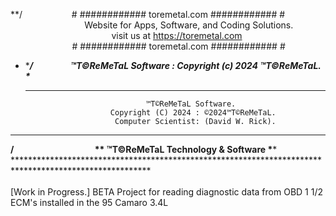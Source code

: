 **/ &nbsp; &nbsp; &nbsp; &nbsp; &nbsp; &nbsp; &nbsp; &nbsp; &nbsp;&nbsp; # ############ toremetal.com ############ #<br />
&nbsp; &nbsp; &nbsp; &nbsp; &nbsp; &nbsp; &nbsp; &nbsp; &nbsp; &nbsp; &nbsp; &nbsp;&nbsp;&nbsp;&nbsp;&nbsp;&nbsp;&nbsp;&nbsp;Website for Apps, Software, and Coding Solutions.<br />
 &nbsp; &nbsp; &nbsp; &nbsp; &nbsp; &nbsp; &nbsp; &nbsp; &nbsp; &nbsp; &nbsp; &nbsp; &nbsp; &nbsp; &nbsp; &nbsp;&nbsp;&nbsp;&nbsp; &nbsp;&nbsp;&nbsp;&nbsp;&nbsp; visit us at https://toremetal.com<br />
 &nbsp; &nbsp; &nbsp; &nbsp; &nbsp; &nbsp; &nbsp; &nbsp; &nbsp; &nbsp; &nbsp; &nbsp;&nbsp; # ############ toremetal.com ############ #<br />
  *  **********/ &nbsp; &nbsp; &nbsp;&nbsp;&nbsp;&nbsp;&nbsp;&nbsp;&nbsp;&nbsp;&nbsp;&nbsp;&nbsp;&nbsp; ™T©ReMeTaL Software : Copyright (c) 2024 ™T©ReMeTaL. \**********
     ***************************************************************************************
                                    ™T©ReMeTaL Software.
                            Copyright (C) 2024 : ©2024™T©ReMeTaL.
                             Computer Scientist: (David W. Rick).
 *   **************************************************************************************
**/ &nbsp; &nbsp; &nbsp; &nbsp; &nbsp; &nbsp; &nbsp; &nbsp; &nbsp; &nbsp; &nbsp; &nbsp; &nbsp; &nbsp; &nbsp; &nbsp; &nbsp; &nbsp; &nbsp;  ** ™T©ReMeTaL Technology & Software \**** <br />
     *******************************************************************************************************
<br/><br/>[Work in Progress.] BETA Project for reading diagnostic data from OBD 1 1/2 ECM's installed in the 95 Camaro 3.4L
